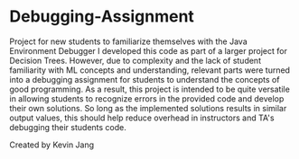 # Debugging-Assignment
Project for new students to familiarize themselves with the Java Environment Debugger
I developed this code as part of a larger project for Decision Trees. However, due to complexity and the lack of student familiarity with ML concepts and understanding,
relevant parts were turned into a debugging assignment for students to understand the concepts of good programming. As a result, this project is intended to be quite versatile in 
allowing students to recognize errors in the provided code and develop their own solutions. So long as the implemented solutions results in similar output values, this should help 
reduce overhead in instructors and TA's debugging their students code. 

Created by Kevin Jang
